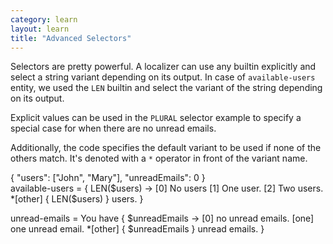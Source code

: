 ```yaml
---
category: learn
layout: learn
title: "Advanced Selectors"
---
```


<section class="clearfix">
	<div class="left">
    <p>Selectors are pretty powerful. A localizer can use any builtin
    explicitly and select a string variant depending on its output. In case of
    <code class="entity">available-users</code> entity, we used the <code>LEN</code> builtin
    and select the variant of the string depending on its output.</p>
    <p>Explicit values can be used in the <code>PLURAL</code> selector example to specify
    a special case for when there are no unread emails.</p>
    <p>Additionally, the code specifies the default variant to be used if none of
    the others match. It's denoted with a <code>*</code> operator in front of
    the variant name.</p>
	</div>
  <div class="right">
    <div class="editor dataEditor height5"
      id="dataEditor1"
      data-source="sourceEditor1"
      data-ctxdata="dataEditor1"
      data-output="output1"
    >{
  "users": ["John", "Mary"],
  "unreadEmails": 0
}
    </div>
		<div class="editor sourceEditor height15"
		  id="sourceEditor1"
		  data-source="sourceEditor1"
      data-ctxdata="dataEditor1"
		  data-output="output1"
		>available-users = { LEN($users) ->
  [0] No users
  [1] One user.
  [2] Two users.
 *[other] { LEN($users) } users.
}

unread-emails = You have { $unreadEmails ->
  [0] no unread emails.
  [one] one unread email.
 *[other] { $unreadEmails } unread emails.
}
		</div>
		<dl id="output1">
		</dl>
	</div>
</section>
